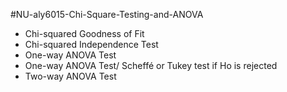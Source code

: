 #NU-aly6015-Chi-Square-Testing-and-ANOVA

- Chi-squared Goodness of Fit
- Chi-squared Independence Test
- One-way ANOVA Test
- One-way ANOVA Test/ Scheffé or Tukey test if Ho is rejected
- Two-way ANOVA Test
